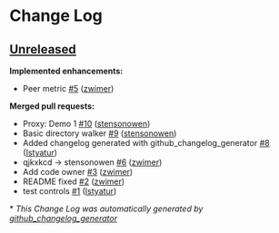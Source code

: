 # Change Log

## [Unreleased](https://github.com/zwimer/smllr/tree/HEAD)

**Implemented enhancements:**

- Peer metric [\#5](https://github.com/zwimer/smllr/pull/5) ([zwimer](https://github.com/zwimer))

**Merged pull requests:**

- Proxy: Demo 1 [\#10](https://github.com/zwimer/smllr/pull/10) ([stensonowen](https://github.com/stensonowen))
- Basic directory walker [\#9](https://github.com/zwimer/smllr/pull/9) ([stensonowen](https://github.com/stensonowen))
- Added changelog generated with github\_changelog\_generator [\#8](https://github.com/zwimer/smllr/pull/8) ([Istyatur](https://github.com/Istyatur))
- qjkxkcd -\> stensonowen [\#6](https://github.com/zwimer/smllr/pull/6) ([zwimer](https://github.com/zwimer))
- Add code owner [\#3](https://github.com/zwimer/smllr/pull/3) ([zwimer](https://github.com/zwimer))
- README fixed [\#2](https://github.com/zwimer/smllr/pull/2) ([zwimer](https://github.com/zwimer))
- test controls [\#1](https://github.com/zwimer/smllr/pull/1) ([Istyatur](https://github.com/Istyatur))



\* *This Change Log was automatically generated by [github_changelog_generator](https://github.com/skywinder/Github-Changelog-Generator)*